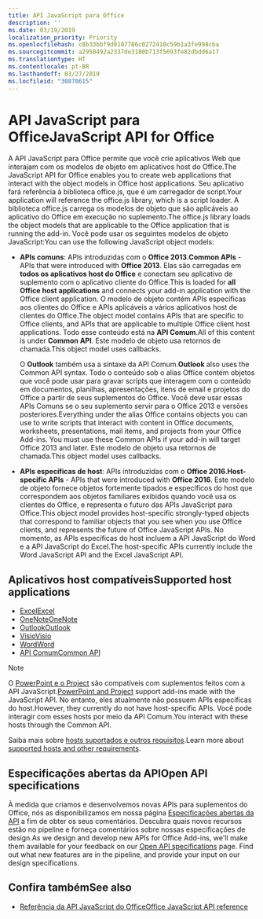 ```yaml
---
title: API JavaScript para Office
description: ''
ms.date: 03/19/2019
localization_priority: Priority
ms.openlocfilehash: c8b33bbf9d0107786c0272410c59b1a3fe998cba
ms.sourcegitcommit: a2950492a2337de3180b713f5693fe82dbdd6a17
ms.translationtype: HT
ms.contentlocale: pt-BR
ms.lasthandoff: 03/27/2019
ms.locfileid: "30870615"
---
```

# <a name="javascript-api-for-office"></a><span data-ttu-id="bda7f-102">API JavaScript para Office</span><span class="sxs-lookup"><span data-stu-id="bda7f-102">JavaScript API for Office</span></span>

<span data-ttu-id="bda7f-103">A API JavaScript para Office permite que você crie aplicativos Web que interajam com os modelos de objeto em aplicativos host do Office.</span><span class="sxs-lookup"><span data-stu-id="bda7f-103">The JavaScript API for Office enables you to create web applications that interact with the object models in Office host applications.</span></span> <span data-ttu-id="bda7f-104">Seu aplicativo fará referência à biblioteca office.js, que é um carregador de script.</span><span class="sxs-lookup"><span data-stu-id="bda7f-104">Your application will reference the office.js library, which is a script loader.</span></span> <span data-ttu-id="bda7f-105">A biblioteca office.js carrega os modelos de objeto que são aplicáveis ao aplicativo do Office em execução no suplemento.</span><span class="sxs-lookup"><span data-stu-id="bda7f-105">The office.js library loads the object models that are applicable to the Office application that is running the add-in.</span></span> <span data-ttu-id="bda7f-106">Você pode usar os seguintes modelos de objeto JavaScript:</span><span class="sxs-lookup"><span data-stu-id="bda7f-106">You can use the following JavaScript object models:</span></span>

- <span data-ttu-id="bda7f-107">**APIs comuns**: APIs introduzidas com o **Office 2013**.</span><span class="sxs-lookup"><span data-stu-id="bda7f-107">**Common APIs** - APIs that were introduced with **Office 2013**.</span></span> <span data-ttu-id="bda7f-108">Elas são carregadas em **todos os aplicativos host do Office** e conectam seu aplicativo de suplemento com o aplicativo cliente do Office.</span><span class="sxs-lookup"><span data-stu-id="bda7f-108">This is loaded for **all Office host applications** and connects your add-in application with the Office client application.</span></span> <span data-ttu-id="bda7f-109">O modelo de objeto contém APIs específicas aos clientes do Office e APIs aplicáveis a vários aplicativos host de clientes do Office.</span><span class="sxs-lookup"><span data-stu-id="bda7f-109">The object model contains APIs that are specific to Office clients, and APIs that are applicable to multiple Office client host applications.</span></span> <span data-ttu-id="bda7f-110">Todo esse conteúdo está na **API Comum**.</span><span class="sxs-lookup"><span data-stu-id="bda7f-110">All of this content is under **Common API**.</span></span> <span data-ttu-id="bda7f-111">Este modelo de objeto usa retornos de chamada.</span><span class="sxs-lookup"><span data-stu-id="bda7f-111">This object model uses callbacks.</span></span> 

  <span data-ttu-id="bda7f-112">O **Outlook** também usa a sintaxe da API Comum.</span><span class="sxs-lookup"><span data-stu-id="bda7f-112">**Outlook** also uses the Common API syntax.</span></span> <span data-ttu-id="bda7f-113">Todo o conteúdo sob o alias Office contém objetos que você pode usar para gravar scripts que interagem com o conteúdo em documentos, planilhas, apresentações, itens de email e projetos do Office a partir de seus suplementos do Office. Você deve usar essas APIs Comuns se o seu suplemento servir para o Office 2013 e versões posteriores.</span><span class="sxs-lookup"><span data-stu-id="bda7f-113">Everything under the alias Office contains objects you can use to write scripts that interact with content in Office documents, worksheets, presentations, mail items, and projects from your Office Add-ins. You must use these Common APIs if your add-in will target Office 2013 and later.</span></span> <span data-ttu-id="bda7f-114">Este modelo de objeto usa retornos de chamada.</span><span class="sxs-lookup"><span data-stu-id="bda7f-114">This object model uses callbacks.</span></span>

- <span data-ttu-id="bda7f-115">**APIs específicas de host**: APIs introduzidas com o **Office 2016**.</span><span class="sxs-lookup"><span data-stu-id="bda7f-115">**Host-specific APIs** - APIs that were introduced with **Office 2016**.</span></span> <span data-ttu-id="bda7f-116">Este modelo de objeto fornece objetos fortemente tipados e específicos do host que correspondem aos objetos familiares exibidos quando você usa os clientes do Office, e representa o futuro das APIs JavaScript para Office.</span><span class="sxs-lookup"><span data-stu-id="bda7f-116">This object model provides host-specific strongly-typed objects that correspond to familiar objects that you see when you use Office clients, and represents the future of Office JavaScript APIs.</span></span> <span data-ttu-id="bda7f-117">No momento, as APIs específicas do host incluem a API JavaScript do Word e a API JavaScript do Excel.</span><span class="sxs-lookup"><span data-stu-id="bda7f-117">The host-specific APIs currently include the Word JavaScript API and the Excel JavaScript API.</span></span>

## <a name="supported-host-applications"></a><span data-ttu-id="bda7f-118">Aplicativos host compatíveis</span><span class="sxs-lookup"><span data-stu-id="bda7f-118">Supported host applications</span></span>

- [<span data-ttu-id="bda7f-119">Excel</span><span class="sxs-lookup"><span data-stu-id="bda7f-119">Excel</span></span>](overview/excel-add-ins-reference-overview.md)
- [<span data-ttu-id="bda7f-120">OneNote</span><span class="sxs-lookup"><span data-stu-id="bda7f-120">OneNote</span></span>](overview/onenote-add-ins-javascript-reference.md)
- [<span data-ttu-id="bda7f-121">Outlook</span><span class="sxs-lookup"><span data-stu-id="bda7f-121">Outlook</span></span>](requirement-sets/outlook-api-requirement-sets.md)
- [<span data-ttu-id="bda7f-122">Visio</span><span class="sxs-lookup"><span data-stu-id="bda7f-122">Visio</span></span>](overview/visio-javascript-reference-overview.md)
- [<span data-ttu-id="bda7f-123">Word</span><span class="sxs-lookup"><span data-stu-id="bda7f-123">Word</span></span>](overview/word-add-ins-reference-overview.md)
- [<span data-ttu-id="bda7f-124">API Comum</span><span class="sxs-lookup"><span data-stu-id="bda7f-124">Common API</span></span>](requirement-sets/office-add-in-requirement-sets.md)

> [!NOTE] 
> <span data-ttu-id="bda7f-125">O [PowerPoint e o Project](requirement-sets/powerpoint-and-project-note.md) são compatíveis com suplementos feitos com a API JavaScript.</span><span class="sxs-lookup"><span data-stu-id="bda7f-125">[PowerPoint and Project](requirement-sets/powerpoint-and-project-note.md) support add-ins made with the JavaScript API.</span></span> <span data-ttu-id="bda7f-126">No entanto, eles atualmente não possuem APIs específicas do host.</span><span class="sxs-lookup"><span data-stu-id="bda7f-126">However, they currently do not have host-specific APIs.</span></span> <span data-ttu-id="bda7f-127">Você pode interagir com esses hosts por meio da API Comum.</span><span class="sxs-lookup"><span data-stu-id="bda7f-127">You interact with these hosts through the Common API.</span></span>

<span data-ttu-id="bda7f-128">Saiba mais sobre [hosts suportados e outros requisitos](../concepts/requirements-for-running-office-add-ins.md).</span><span class="sxs-lookup"><span data-stu-id="bda7f-128">Learn more about [supported hosts and other requirements](../concepts/requirements-for-running-office-add-ins.md).</span></span>

## <a name="open-api-specifications"></a><span data-ttu-id="bda7f-129">Especificações abertas da API</span><span class="sxs-lookup"><span data-stu-id="bda7f-129">Open API specifications</span></span>

<span data-ttu-id="bda7f-p106">À medida que criamos e desenvolvemos novas APIs para suplementos do Office, nós as disponibilizamos em nossa página [Especificações abertas da API](openspec.md) a fim de obter os seus comentários. Descubra quais novos recursos estão no pipeline e forneça comentários sobre nossas especificações de design.</span><span class="sxs-lookup"><span data-stu-id="bda7f-p106">As we design and develop new APIs for Office Add-ins, we'll make them available for your feedback on our [Open API specifications](openspec.md) page. Find out what new features are in the pipeline, and provide your input on our design specifications.</span></span>

## <a name="see-also"></a><span data-ttu-id="bda7f-132">Confira também</span><span class="sxs-lookup"><span data-stu-id="bda7f-132">See also</span></span>

- [<span data-ttu-id="bda7f-133">Referência da API JavaScript do Office</span><span class="sxs-lookup"><span data-stu-id="bda7f-133">Office JavaScript API reference</span></span>](/javascript/api/overview/office)
